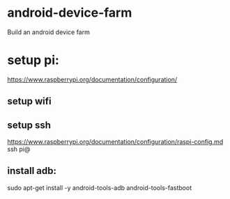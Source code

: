 # android-device-farm

Build an android device farm

# setup pi:
https://www.raspberrypi.org/documentation/configuration/
## setup wifi

## setup ssh
https://www.raspberrypi.org/documentation/configuration/raspi-config.md
ssh pi@<ip>

## install adb:
sudo apt-get install -y android-tools-adb android-tools-fastboot
